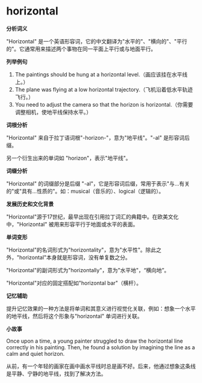 # horizontal

**分析词义**

  

"Horizontal" 是一个英语形容词，它的中文翻译为"水平的"、"横向的"、"平行的"。它通常用来描述两个事物在同一平面上平行或与地面平行。

  

**列举例句**

  

1.  The paintings should be hung at a horizontal level.（画应该挂在水平线上。）
2.  The plane was flying at a low horizontal trajectory.（飞机沿着低水平轨迹飞行。）
3.  You need to adjust the camera so that the horizon is horizontal.（你需要调整相机，使地平线保持水平。）

  

**词根分析**

  

"Horizontal" 来自于拉丁语词根"-horizon-"，意为"地平线"。"-al" 是形容词后缀。

  

另一个衍生出来的单词如 "horizon"，表示"地平线"。

  

**词缀分析**

  

"Horizontal" 的词缀部分是后缀 "-al"，它是形容词后缀，常用于表示"与...有关的"或"具有...性质的"。如：musical（音乐的）、logical（逻辑的）。

  

**发展历史和文化背景**

  

"Horizontal"源于17世纪，最早出现在引用拉丁词汇的典籍中。在欧美文化中，"Horizontal" 被用来形容平行于地面或水平的表面。

  

**单词变形**

  

"Horizontal"的名词形式为"horizontality"，意为"水平性"。除此之外，"horizontal"本身就是形容词，没有单复数之分。

  

"Horizontal"的副词形式为"horizontally"，意为"水平地"，“横向地”。

  

"Horizontal"对应的固定搭配如"horizontal bar"（横杆）。

  

**记忆辅助**

  

提升记忆效果的一种方法是将单词和其意义进行视觉化关联，例如：想象一个水平的地平线，然后将这个形象与"horizontal" 单词进行关联。

  

**小故事**

  

Once upon a time, a young painter struggled to draw the horizontal line correctly in his painting. Then, he found a solution by imagining the line as a calm and quiet horizon.

  

从前，有一个年轻的画家在画中画水平线时总是画不好。后来，他通过想象这条线是平静、宁静的地平线，找到了解决方法。
